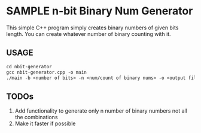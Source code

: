 # SAMPLE n-bit Binary Num Generator

This simple C++ program simply creates binary numbers of given bits length. You can create whatever number of binary counting with it. 

## USAGE

```makefile
cd nbit-generator
gcc nbit-generator.cpp -o main
./main -b <number of bits> -n <num/count of binary nums> -o <output file>
```



TODOs
-----

1. Add functionality to generate only n number of binary numbers not all the combinations
1. Make it faster if possible 
